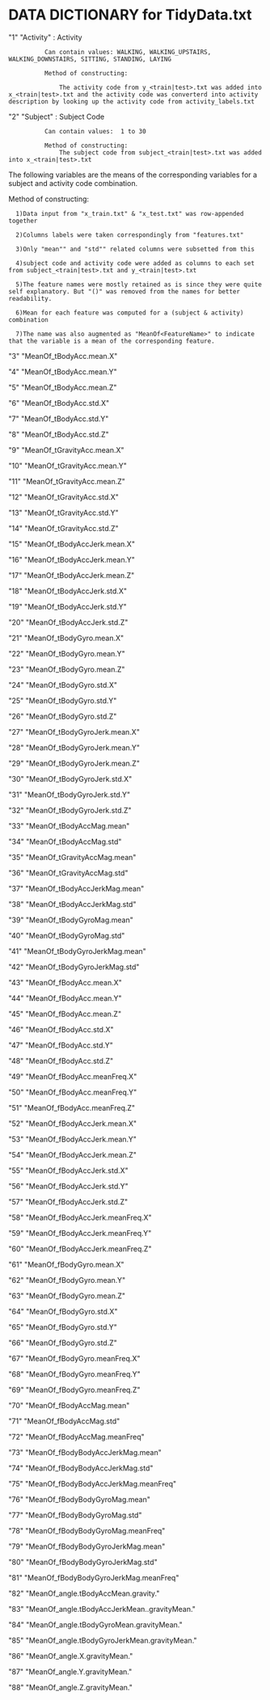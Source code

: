 
DATA DICTIONARY for TidyData.txt
================================

  "1" "Activity"       : Activity 

              Can contain values: WALKING, WALKING_UPSTAIRS, WALKING_DOWNSTAIRS, SITTING, STANDING, LAYING

              Method of constructing:

                  The activity code from y_<train|test>.txt was added into x_<train|test>.txt and the activity code was converterd into activity description by looking up the activity code from activity_labels.txt

 
 "2" "Subject"         : Subject Code 

              Can contain values:  1 to 30

              Method of constructing:
                  The subject code from subject_<train|test>.txt was added into x_<train|test>.txt 


  The following variables are the means of the corresponding variables for a subject and activity code combination.

  Method of constructing:

      1)Data input from "x_train.txt" & "x_test.txt" was row-appended together            

      2)Columns labels were taken correspondingly from "features.txt" 

      3)Only "mean"" and "std"" related columns were subsetted from this 

      4)subject code and activity code were added as columns to each set from subject_<train|test>.txt and y_<train|test>.txt

      5)The feature names were mostly retained as is since they were quite self explanatory. But "()" was removed from the names for better readability. 

      6)Mean for each feature was computed for a (subject & activity) combination

      7)The name was also augmented as "MeanOf<FeatureName>" to indicate that the variable is a mean of the corresponding feature.

"3" "MeanOf_tBodyAcc.mean.X"

"4" "MeanOf_tBodyAcc.mean.Y"

"5" "MeanOf_tBodyAcc.mean.Z"

"6" "MeanOf_tBodyAcc.std.X"

"7" "MeanOf_tBodyAcc.std.Y"

"8" "MeanOf_tBodyAcc.std.Z"

"9" "MeanOf_tGravityAcc.mean.X"

"10" "MeanOf_tGravityAcc.mean.Y"

"11" "MeanOf_tGravityAcc.mean.Z"

"12" "MeanOf_tGravityAcc.std.X"

"13" "MeanOf_tGravityAcc.std.Y"

"14" "MeanOf_tGravityAcc.std.Z"

"15" "MeanOf_tBodyAccJerk.mean.X"

"16" "MeanOf_tBodyAccJerk.mean.Y"

"17" "MeanOf_tBodyAccJerk.mean.Z"

"18" "MeanOf_tBodyAccJerk.std.X"

"19" "MeanOf_tBodyAccJerk.std.Y"

"20" "MeanOf_tBodyAccJerk.std.Z"

"21" "MeanOf_tBodyGyro.mean.X"

"22" "MeanOf_tBodyGyro.mean.Y"

"23" "MeanOf_tBodyGyro.mean.Z"

"24" "MeanOf_tBodyGyro.std.X"

"25" "MeanOf_tBodyGyro.std.Y"

"26" "MeanOf_tBodyGyro.std.Z"

"27" "MeanOf_tBodyGyroJerk.mean.X"

"28" "MeanOf_tBodyGyroJerk.mean.Y"

"29" "MeanOf_tBodyGyroJerk.mean.Z"

"30" "MeanOf_tBodyGyroJerk.std.X"

"31" "MeanOf_tBodyGyroJerk.std.Y"

"32" "MeanOf_tBodyGyroJerk.std.Z"

"33" "MeanOf_tBodyAccMag.mean"

"34" "MeanOf_tBodyAccMag.std"

"35" "MeanOf_tGravityAccMag.mean"

"36" "MeanOf_tGravityAccMag.std"

"37" "MeanOf_tBodyAccJerkMag.mean"

"38" "MeanOf_tBodyAccJerkMag.std"

"39" "MeanOf_tBodyGyroMag.mean"

"40" "MeanOf_tBodyGyroMag.std"

"41" "MeanOf_tBodyGyroJerkMag.mean"

"42" "MeanOf_tBodyGyroJerkMag.std"

"43" "MeanOf_fBodyAcc.mean.X"

"44" "MeanOf_fBodyAcc.mean.Y"

"45" "MeanOf_fBodyAcc.mean.Z"

"46" "MeanOf_fBodyAcc.std.X"

"47" "MeanOf_fBodyAcc.std.Y"

"48" "MeanOf_fBodyAcc.std.Z"

"49" "MeanOf_fBodyAcc.meanFreq.X"

"50" "MeanOf_fBodyAcc.meanFreq.Y"

"51" "MeanOf_fBodyAcc.meanFreq.Z"

"52" "MeanOf_fBodyAccJerk.mean.X"

"53" "MeanOf_fBodyAccJerk.mean.Y"

"54" "MeanOf_fBodyAccJerk.mean.Z"

"55" "MeanOf_fBodyAccJerk.std.X"

"56" "MeanOf_fBodyAccJerk.std.Y"

"57" "MeanOf_fBodyAccJerk.std.Z"

"58" "MeanOf_fBodyAccJerk.meanFreq.X"

"59" "MeanOf_fBodyAccJerk.meanFreq.Y"

"60" "MeanOf_fBodyAccJerk.meanFreq.Z"

"61" "MeanOf_fBodyGyro.mean.X"

"62" "MeanOf_fBodyGyro.mean.Y"

"63" "MeanOf_fBodyGyro.mean.Z"

"64" "MeanOf_fBodyGyro.std.X"

"65" "MeanOf_fBodyGyro.std.Y"

"66" "MeanOf_fBodyGyro.std.Z"

"67" "MeanOf_fBodyGyro.meanFreq.X"

"68" "MeanOf_fBodyGyro.meanFreq.Y"

"69" "MeanOf_fBodyGyro.meanFreq.Z"

"70" "MeanOf_fBodyAccMag.mean"

"71" "MeanOf_fBodyAccMag.std"

"72" "MeanOf_fBodyAccMag.meanFreq"

"73" "MeanOf_fBodyBodyAccJerkMag.mean"

"74" "MeanOf_fBodyBodyAccJerkMag.std"

"75" "MeanOf_fBodyBodyAccJerkMag.meanFreq"

"76" "MeanOf_fBodyBodyGyroMag.mean"

"77" "MeanOf_fBodyBodyGyroMag.std"

"78" "MeanOf_fBodyBodyGyroMag.meanFreq"

"79" "MeanOf_fBodyBodyGyroJerkMag.mean"

"80" "MeanOf_fBodyBodyGyroJerkMag.std"

"81" "MeanOf_fBodyBodyGyroJerkMag.meanFreq"

"82" "MeanOf_angle.tBodyAccMean.gravity."

"83" "MeanOf_angle.tBodyAccJerkMean..gravityMean."

"84" "MeanOf_angle.tBodyGyroMean.gravityMean."

"85" "MeanOf_angle.tBodyGyroJerkMean.gravityMean."

"86" "MeanOf_angle.X.gravityMean."

"87" "MeanOf_angle.Y.gravityMean."

"88" "MeanOf_angle.Z.gravityMean."
